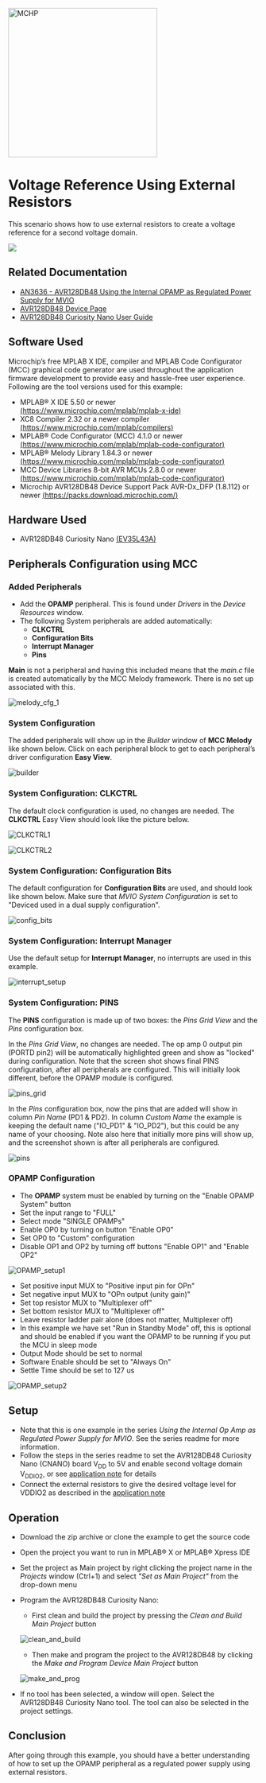 <!-- Please do not change this html logo with link -->
<a href="https://www.microchip.com" rel="nofollow"><img src="images/microchip.png" alt="MCHP" width="300"/></a>

# Voltage Reference Using External Resistors

This scenario shows how to use external resistors to create a voltage reference for a second voltage domain.

<p>
	<img src="images/Ex2_external_resistors.png">
</p>


## Related Documentation

* [AN3636 - AVR128DB48 Using the Internal OPAMP as Regulated Power Supply for MVIO](https://microchip.com/DS00003636) 
* [AVR128DB48 Device Page](https://www.microchip.com/wwwproducts/en/AVR128DB48)
* [AVR128DB48 Curiosity Nano User Guide](https://www.microchip.com/DS50003037)

## Software Used

Microchip’s free MPLAB X IDE, compiler and MPLAB Code Configurator (MCC) graphical code generator are used throughout the application firmware development to provide easy and hassle-free user experience. Following are the tool versions used for this example:

* MPLAB® X IDE 5.50 or newer [(https://www.microchip.com/mplab/mplab-x-ide)](https://www.microchip.com/mplab/mplab-x-ide)
* XC8 Compiler 2.32 or a newer compiler [(https://www.microchip.com/mplab/compilers)](https://www.microchip.com/mplab/compilers)
* MPLAB® Code Configurator (MCC) 4.1.0 or newer [(https://www.microchip.com/mplab/mplab-code-configurator)](https://www.microchip.com/mplab/mplab-code-configurator) 
* MPLAB® Melody Library 1.84.3 or newer [(https://www.microchip.com/mplab/mplab-code-configurator)](https://www.microchip.com/mplab/mplab-code-configurator)
* MCC Device Libraries 8-bit AVR MCUs 2.8.0 or newer [(https://www.microchip.com/mplab/mplab-code-configurator)](https://www.microchip.com/mplab/mplab-code-configurator)
* Microchip AVR128DB48 Device Support Pack AVR-Dx_DFP (1.8.112) or newer [(https://packs.download.microchip.com/)](https://packs.download.microchip.com/)

## Hardware Used

* AVR128DB48 Curiosity Nano [(EV35L43A)](https://www.microchip.com/DevelopmentTools/ProductDetails/PartNO/EV35L43A)

## Peripherals Configuration using MCC

### Added Peripherals
* Add the **OPAMP** peripheral.
  This is found under *Drivers* in the *Device Resources* window.
* The following System peripherals are added automatically:
  * **CLKCTRL**
  * **Configuration Bits**
  * **Interrupt Manager**
  * **Pins**

**Main** is not a peripheral and having this included means that the *main.c* file is created automatically by the MCC Melody framework. There is no set up associated with this.

![melody_cfg_1](images/project_resources.png)


### System Configuration
The added peripherals will show up in the *Builder* window of **MCC Melody** like shown below. Click on each peripheral block to get to each peripheral’s driver configuration **Easy View**.  

![builder](images/system_config.png)


### System Configuration: CLKCTRL

The default clock configuration is used, no changes are needed. The **CLKCTRL** Easy View should look like the picture below.  

![CLKCTRL1](images/clkctrl_1.png)  

![CLKCTRL2](images/clkctrl_2.png)


### System Configuration: Configuration Bits

The default configuration for **Configuration Bits** are used, and should look like shown below. Make sure that *MVIO System Configuration* is set to "Deviced used in a dual supply configuration".  

![config_bits](images/config_bits.png)


### System Configuration: Interrupt Manager

Use the default setup for **Interrupt Manager**, no interrupts are used in this example.  

![interrupt_setup](images/interrupt_setup.png)


### System Configuration: PINS

The **PINS** configuration is made up of two boxes: the *Pins Grid View* and the *Pins* configuration box.

In the *Pins Grid View*, no changes are needed. The op amp 0 output pin (PORTD pin2) will be automatically highlighted green and show as "locked" during configuration. Note that the screen shot shows final PINS configuration, after all peripherals are configured. This will initially look different, before the OPAMP module is configured.  

![pins_grid](images/PINS_setup_1.png)

In the *Pins* configuration box, now the pins that are added will show in column *Pin Name* (PD1 & PD2). In column *Custom Name* the example is keeping the default name ("IO_PD1" & "IO_PD2"), but this could be any name of your choosing. Note also here that initially more pins will show up, and the screenshot shown is after all peripherals are configured.  

![pins](images/PINS_setup_2.png)


### OPAMP Configuration

* The **OPAMP** system must be enabled by turning on the "Enable OPAMP System" button
* Set the input range to "FULL"
* Select mode "SINGLE OPAMPs"
* Enable OP0 by turning on button "Enable OP0"
* Set OP0 to "Custom" configuration 
* Disable OP1 and OP2 by turning off buttons "Enable OP1" and "Enable OP2"  

![OPAMP_setup1](images/OP0_setup_1.png)  

* Set positive input MUX to "Positive input pin for OPn"
* Set negative input MUX to "OPn output (unity gain)"
* Set top resistor MUX to "Multiplexer off"
* Set bottom resistor MUX to "Multiplexer off"
* Leave resistor ladder pair alone (does not matter, Multiplexer off)
* In this example we have set "Run in Standby Mode" off, this is optional and should be enabled if you want the OPAMP to be running if you put the MCU in sleep mode
* Output Mode should be set to normal
* Software Enable should be set to "Always On"
* Settle Time should be set to 127 us

![OPAMP_setup2](images/OP0_setup_2.png)


## Setup

* Note that this is one example in the series *Using the Internal Op Amp as Regulated Power Supply for MVIO*. See the series readme for more information.
* Follow the steps in the series readme to set the AVR128DB48 Curiosity Nano (CNANO) board V<sub>DD</sub> to 5V and enable second voltage domain V<sub>DDIO2</sub>, or see [application note](https://microchip.com/DS00003636) for details
* Connect the external resistors to give the desired voltage level for VDDIO2 as described in the [application note](https://microchip.com/DS00003636)


## Operation

* Download the zip archive or clone the example to get the source code
* Open the project you want to run in MPLAB® X or MPLAB® Xpress IDE
* Set the project as Main project by right clicking the project name in the *Projects* window (Ctrl+1) and select *"Set as Main Project"* from the drop-down menu
* Program the AVR128DB48 Curiosity Nano: 
	* First clean and build the project by pressing the *Clean and Build Main Project* button
	
	![clean_and_build](images/clean_and_build.png)
	
	* Then make and program the project to the AVR128DB48 by clicking the *Make and Program Device Main Project* button
	
	![make_and_prog](images/make_and_prog.png)
* If no tool has been selected, a window will open. Select the AVR128DB48 Curiosity Nano tool. The tool can also be selected in the project settings. 


## Conclusion
After going through this example, you should have a better understanding of how to set up the OPAMP peripheral as a regulated power supply using external resistors.
